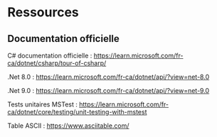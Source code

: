 # Ressources

## Documentation officielle

C# documentation officielle : <https://learn.microsoft.com/fr-ca/dotnet/csharp/tour-of-csharp/>

.Net 8.0 : <https://learn.microsoft.com/fr-ca/dotnet/api/?view=net-8.0>

.Net 9.0 : <https://learn.microsoft.com/fr-ca/dotnet/api/?view=net-9.0>

Tests unitaires MSTest : <https://learn.microsoft.com/fr-ca/dotnet/core/testing/unit-testing-with-mstest>  

Table ASCII : <https://www.asciitable.com/>

